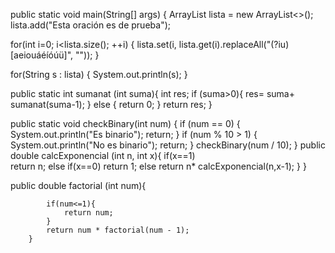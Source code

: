  public static void main(String[] args) {
       ArrayList<String> lista = new ArrayList<>();
       lista.add("Esta oración es de prueba");
 
for(int i=0; i<lista.size(); ++i) {
    lista.set(i, lista.get(i).replaceAll("(?iu)[aeiouáéíóúü]", ""));
}

for(String s : lista) {
    System.out.println(s);
}

public static int sumanat (int suma){
    int res;
       if (suma>0){
          res= suma+ sumanat(suma-1);
 }
       else {
            return 0;
        }
       return res;
    }    
 
public static void checkBinary(int num) {
    if (num == 0) {
        System.out.println("Es binario");
        return;
    }
    if (num % 10 > 1) {
        System.out.println("No es binario");
        return;
    }
    checkBinary(num / 10);
}
    public double calcExponencial (int n, int x){
        if(x==1)  
            return n;
        else if(x==0)
                return 1;
            else
                return n* calcExponencial(n,x-1);
         }
    }
    
public double factorial (int num){
 
            if(num<=1){
                return num;
            }
            return num * factorial(num - 1);
        }

